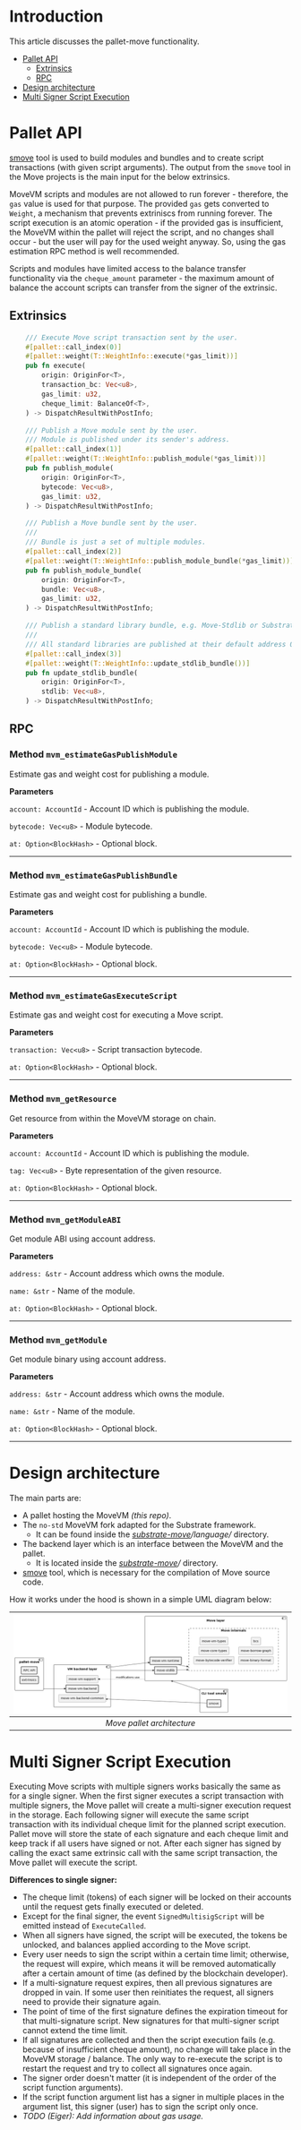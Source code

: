 # Introduction
This article discusses the pallet-move functionality.

- [Pallet API](#pallet-api)
  - [Extrinsics](#extrinsics)
  - [RPC](#rpc)
- [Design architecture](#design-architecture)
- [Multi Signer Script Execution](#multi-signer-script-execution)


# Pallet API
[smove] tool is used to build modules and bundles and to create script transactions (with given script arguments). The output from the `smove` tool in the Move projects is the main input for the below extrinsics.

MoveVM scripts and modules are not allowed to run forever - therefore, the `gas` value is used for that purpose. The provided `gas` gets converted to `Weight`, a mechanism that prevents extriniscs from running forever.
The script execution is an atomic operation - if the provided gas is insufficient, the MoveVM within the pallet will reject the script, and no changes shall occur - but the user will pay for the used weight anyway. So, using the gas estimation RPC method is well recommended.

Scripts and modules have limited access to the balance transfer functionality via the `cheque_amount` parameter - the maximum amount of balance the account scripts can transfer from the signer of the extrinsic.

## Extrinsics

```rust
    /// Execute Move script transaction sent by the user.
    #[pallet::call_index(0)]
    #[pallet::weight(T::WeightInfo::execute(*gas_limit))]
    pub fn execute(
        origin: OriginFor<T>,
        transaction_bc: Vec<u8>,
        gas_limit: u32,
        cheque_limit: BalanceOf<T>,
    ) -> DispatchResultWithPostInfo;
```

```rust
    /// Publish a Move module sent by the user.
    /// Module is published under its sender's address.
    #[pallet::call_index(1)]
    #[pallet::weight(T::WeightInfo::publish_module(*gas_limit))]
    pub fn publish_module(
        origin: OriginFor<T>,
        bytecode: Vec<u8>,
        gas_limit: u32,
    ) -> DispatchResultWithPostInfo;
```

```rust
    /// Publish a Move bundle sent by the user.
    ///
    /// Bundle is just a set of multiple modules.
    #[pallet::call_index(2)]
    #[pallet::weight(T::WeightInfo::publish_module_bundle(*gas_limit))]
    pub fn publish_module_bundle(
        origin: OriginFor<T>,
        bundle: Vec<u8>,
        gas_limit: u32,
    ) -> DispatchResultWithPostInfo;
```

```rust
    /// Publish a standard library bundle, e.g. Move-Stdlib or Substrate-Stdlib. Sudo user only.
    ///
    /// All standard libraries are published at their default address 0x1.
    #[pallet::call_index(3)]
    #[pallet::weight(T::WeightInfo::update_stdlib_bundle())]
    pub fn update_stdlib_bundle(
        origin: OriginFor<T>,
        stdlib: Vec<u8>,
    ) -> DispatchResultWithPostInfo;
```

## RPC

### Method `mvm_estimateGasPublishModule`
Estimate gas and weight cost for publishing a module.

**Parameters**

`account: AccountId` - Account ID which is publishing the module.

`bytecode: Vec<u8>` - Module bytecode.

`at: Option<BlockHash>` - Optional block.

----------------------------------------------------------------

### Method `mvm_estimateGasPublishBundle`
Estimate gas and weight cost for publishing a bundle.

**Parameters**

`account: AccountId` - Account ID which is publishing the module.

`bytecode: Vec<u8>` - Module bytecode.

`at: Option<BlockHash>` - Optional block.

----------------------------------------------------------------

### Method `mvm_estimateGasExecuteScript`
Estimate gas and weight cost for executing a Move script.

**Parameters**

`transaction: Vec<u8>` - Script transaction bytecode.

`at: Option<BlockHash>` - Optional block.

----------------------------------------------------------------

### Method `mvm_getResource`
Get resource from within the MoveVM storage on chain.

**Parameters**

`account: AccountId` - Account ID which is publishing the module.

`tag: Vec<u8>` - Byte representation of the given resource.

`at: Option<BlockHash>` - Optional block.

----------------------------------------------------------------

### Method `mvm_getModuleABI`
Get module ABI using account address.

**Parameters**

`address: &str` - Account address which owns the module.

`name: &str` - Name of the module.

`at: Option<BlockHash>` - Optional block.

----------------------------------------------------------------

### Method `mvm_getModule`
Get module binary using account address.

**Parameters**

`address: &str` - Account address which owns the module.

`name: &str` - Name of the module.

`at: Option<BlockHash>` - Optional block.

----------------------------------------------------------------

# Design architecture

The main parts are:
- A pallet hosting the MoveVM _(this repo)_.
- The `no-std` MoveVM fork adapted for the Substrate framework.
  - It can be found inside the _[substrate-move][substrate-move]/language/_ directory.
- The backend layer which is an interface between the MoveVM and the pallet.
  - It is located inside the _[substrate-move][substrate-move]/_ directory.
- [smove][smove] tool, which is necessary for the compilation of Move source code.

How it works under the hood is shown in a simple UML diagram below:

| ![uml-pallet-move-full-architecture-m2.png](./assets/uml-pallet-move-full-architecture-m2.png) |
|:--:|
| *Move pallet architecture* |

[smove]: https://github.com/eigerco/smove
[substrate-move]: https://github.com/eigerco/substrate-move

# Multi Signer Script Execution

Executing Move scripts with multiple signers works basically the same as for a single signer.
When the first signer executes a script transaction with multiple signers, the Move pallet will create a multi-signer execution request in the storage.
Each following signer will execute the same script transaction with its individual cheque limit for the planned script execution.
Pallet move will store the state of each signature and each cheque limit and keep track if all users have signed or not.
After each signer has signed by calling the exact same extrinsic call with the same script transaction, the Move pallet will execute the script.

**Differences to single signer:**
- The cheque limit (tokens) of each signer will be locked on their accounts until the request gets finally executed or deleted.
- Except for the final signer, the event `SignedMultisigScript` will be emitted instead of `ExecuteCalled`.
- When all signers have signed, the script will be executed, the tokens be unlocked, and balances applied according to the Move script.
- Every user needs to sign the script within a certain time limit; otherwise, the request will expire, which means it will be removed automatically after a certain amount of time (as defined by the blockchain developer).
- If a multi-signature request expires, then all previous signatures are dropped in vain. If some user then reinitiates the request, all signers need to provide their signature again.
- The point of time of the first signature defines the expiration timeout for that multi-signature script. New signatures for that multi-signer script cannot extend the time limit.
- If all signatures are collected and then the script execution fails (e.g. because of insufficient cheque amount), no change will take place in the MoveVM storage / balance. The only way to re-execute the script is to restart the request and try to collect all signatures once again.
- The signer order doesn't matter (it is independent of the order of the script function arguments).
- If the script function argument list has a signer in multiple places in the argument list, this signer (user) has to sign the script only once.
- _TODO (Eiger): Add information about gas usage._
